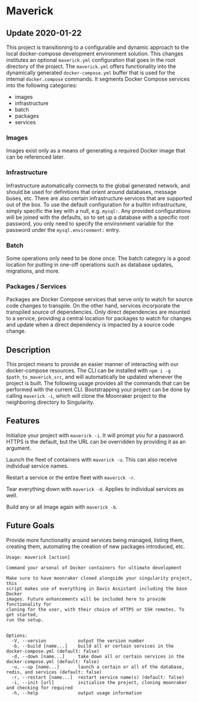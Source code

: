 # Maverick

## Update 2020-01-22

This project is transitioning to a configurable and dynamic approach to the local docker-compose
development environment solution. This changes institutes an optional `maverick.yml` configuration
that goes in the root directory of the project. The `maverick.yml` offers functionality into the
dynamically generated `docker-compose.yml` buffer that is used for the internal `docker.compose`
commands. It segments Docker Compose services into the following categories:

  - images
  - infrastructure
  - batch
  - packages
  - services

### Images

Images exist only as a means of generating a required Docker image that can be referenced later.

### Infrastructure

Infrastructure automatically connects to the global generated network, and should be used for
definitions that orient around databases, message buses, etc. There are also certain infrastructure
services that are supported out of the box. To use the default configuration for a builtin infrastructure,
simply specific the key with a null, e.g. `mysql:`. Any provided configurations will be joined with
the defaults, so to set up a database with a specific root password, you only need to specify the
environment variable for the password under the `mysql.environment:` entry.

### Batch

Some operations only need to be done once. The batch category is a good location for putting in
one-off operations such as database updates, migrations, and more.

### Packages / Services

Packages are Docker Compose services that serve only to watch for source code changes to transpile.
On the other hand, services incorporate the transpiled source of dependencies. Only direct dependencies
are mounted to a service, providing a central location for packages to watch for changes and update when
a direct dependency is impacted by a source code change.

## Description

This project means to provide an easier manner of interacting with our docker-compose resources. The
CLI can be installed with `npm i -g $path_to_maverick_src`, and will automatically be updated whenever
the project is built. The following usage provides all the commands that can be performed with the
current CLI. Bootstrapping your project can be done by calling `maverick -i`, which will clone the
Moonraker project to the neighboring directory to Singularity.

## Features

Initialize your project with `maverick -i`. It will prompt you for a password. HTTPS is the default,
but the URL can be overridden by providing it as an argument.

Launch the fleet of containers with `maverick -u`. This can also receive individual service names.

Restart a service or the entire fleet with `maverick -r`.

Tear everything down with `maverick -d`. Applies to individual services as well.

Build any or all image again with `maverick -b`.

## Future Goals

Provide more functionality around services being managed, listing them, creating them, automating
the creation of new packages introduced, etc.

```
Usage: maverick [action]

Command your arsenal of Docker containers for ultimate development

Make sure to have moonraker cloned alongside your singularity project, this
script makes use of everything in Davis Assistant including the base Docker
images. Future enhancements will be included here to provide functionality for
cloning for the user, with their choice of HTTPS or SSH remotes. To get started,
run the setup.


Options:
  -V, --version            output the version number
  -b, --build [name...]    build all or certain services in the docker-compose.yml (default: false)
  -d, --down [name...]     take down all or certain services in the docker-compose.yml (default: false)
  -u, --up [name...]       launch a certain or all of the database, redis, and services (default: false)
  -r, --restart [name...]  restart service name(s) (default: false)
  -i, --init [url]         initialize the project, cloning moonraker and checking for required
  -h, --help               output usage information
```

